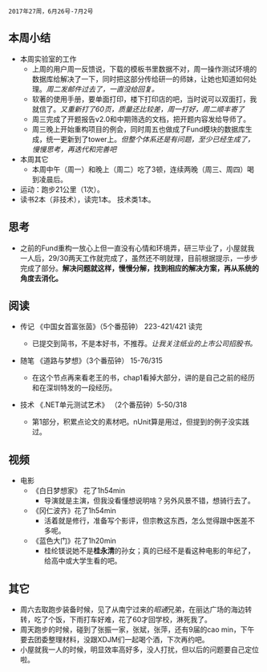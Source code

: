 	2017年27周，6月26号-7月2号

##  本周小结
+ 本周实验室的工作
	+ 上周的用户周一反馈说，下载的模板书里数据不对，周一操作测试环境的数据库给解决了一下，同时把这部分传给研一的师妹，让她也知道如何处理。*周二发邮件过去了，一直没给回复。*
	+ 软著的使用手册，要单面打印，楼下打印店的吧，当时说可以双面打，我就信了。*又重新打了60页，质量还比较差，周一打好，周二顺丰寄了*
	+ 周三完成了开题报告v2.0和中期筛选的文档，把开题内容发给导师了。
	+ 周三晚上开始重构项目的例会，同时周五也做成了Fund模块的数据库生成，统一更新到了tower上。*但整个体系还是有问题，至少已经生成了，慢慢思考，再迭代和完善吧*
+ 本周其它
	+ 本周中午（周一）和晚上（周二）吃了3顿，连续两晚（周三、周四）喝到凌晨后。
+ 运动：跑步21公里（1次）。
+ 读书2本（非技术），读完1本。 技术类1本。

##  思考
+ 之前的Fund重构一放心上但一直没有心情和环境弄，研三毕业了，小屋就我一人后，29/30两天工作就完成了，虽然还不明就理，目前根据提示，一步步完成了部分。**解决问题就这样，慢慢分解，找到相应的解决方案，再从系统的角度去消化。**

##  阅读
+ 传记 《中国女首富张茵》（5个番茄钟） 223-421/421  读完
	+ 已提交到简书，不是本好书，不推荐。*让我关注纸业的上市公司招股书。*

+ 随笔 《道路与梦想》（3个番茄钟） 15-76/315
	+ 在这个节点再来看老王的书，chap1看掉大部分，讲的是自己之前的经历和在深圳特发的一段经历。
	
+ 技术 《.NET单元测试艺术》 （2个番茄钟）5-50/318
	+ 第1部分，积累点论文的素材吧。nUnit算是用过，但提到的例子没实践过。

##  视频
+ 电影  
	+ 《白日梦想家》 花了1h54min
		+ 导演就是主演，但我没看懂想说明啥？另外风景不错，想骑行去了。
	+ 《冈仁波齐》花了1h54min
		+ 活着就是修行，准备写个影评，但宗教这东西，怎么觉得跟中医差不多呢。
	+ 《蓝色大门》花了1h20min
		+ 桂纶镁说她不是**桂永清**的孙女；真的已经不是看这种电影的年纪了，给高中或大学生看的吧。

##  其它
+ 周六去取跑步装备时候，见了从南宁过来的*昭通*兄弟，在丽达广场的海边转转，吃了个饭，下雨打车好难，花了60才回学校，淋死我了。
+ 周天跑步的时候，碰到了张振一家，张斌，张萍，还有9届的cao min，下午要去团委整理材料，没跟XDJM们一起喝个酒，下次再约吧。
+ 小屋就我一人的时候，明显效率高好多，没人打扰，但以后的问题要自己定位啦。